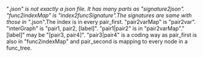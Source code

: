"*.json" is not exactly a json file. It has many parts as "signature2json".
"func2indexMap" is "index2funcSignature".The signatures are same with those in "*.json".The index is in every pair_first.
"pair2varMap" is "pair2var".
"interGraph" is "pair1, pair2, [label]". "pair1|pair2" is in "pair2varMap"."[label]" may be "[pair3, pair4]". "pair3|pair4" is a coding way as pair_first is also in "func2indexMap" and pair_second is mapping to every node in a func_tree.
